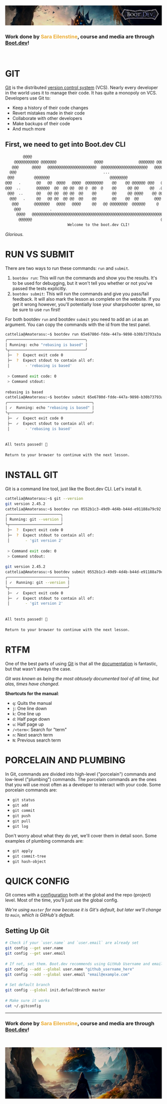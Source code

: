 ![alt text](img/image-3.png)

### Work done by <span style="color:#ECAD35">Sara Eilenstine</span>, course and media are through <a href="https://www.boot.dev/">Boot.dev</a>!

<br>

# GIT

<a href="https://git-scm.com/">Git</a> is the distributed <a href="https://git-scm.com/book/en/v2/Getting-Started-About-Version-Control">version control system</a> (VCS). Nearly every developer in the world uses it to manage their code. It has quite a monopoly on VCS. Developers use Git to:

- Keep a history of their code changes
- Revert mistakes made in their code
- Collaborate with other developers
- Make backups of their code
- And much more

## First, we need to get into Boot.dev CLI

```bash
        @@@@                                                           @@@@
    @@@@@@@@@@@ @@@@@@@                 @@@@                @@@@@@@ @@@@@@@@@@@
   @@@      @@@@   @@@@@@@@@@@@@@@@@@@@@@  @@@@@@@@@@@@@@@@@@@@@   @@@@     @@@@
  @@@                                       ...                          .. . @@@
 @@@         @@@@@@@                           @@@@@@@@                    .   @@@
@@@   .       @@   @@  @@@@   @@@@  @@@@@@@@    @@    @@ @@@@@@ @@@   @@@       @@@
@@@  ..       @@@@@@  @@  @@ @@  @@ @  @@  @    @@     @@ @@     @@  .@@        @@@@
 @@@  ..      @@   @@ @@  @@ @@  @@    @@       @@     @@ @@@@    @@ @@        @@@@
  @@@   .     @@   @@ @@  @@ @@  @@    @@       @@    @@  @@       @@@        @@@
   @@@       @@@@@@@   @@@@   @@@@     @@   @@ @@@@@@@@  @@@@@@     @    ..  @@@
    @@@             .                                                     ..@@@
     @@@@   @@@@@@@@@@@@@@@@@@@@@@@@@@@@@@@@@@@@@@@@@@@@@@@@@@@@@@@@@@@@   @@@
      @@@@@@                                                          @@@@@@
                            Welcome to the boot.dev CLI!
```

_Glorious._

# RUN VS SUBMIT

There are two ways to run these commands: `run` and `submit`.

1. `bootdev run`: This will run the commands and show you the results. It's to be used for debugging, but it won't tell you whether or not you've passed the tests explicitly.
2. `bootdev submit`: This will run the commands and give you pass/fail feedback. It will also mark the lesson as complete on the website. If you get it wrong however, you'll potentially lose your sharpshooter spree, so be sure to use `run` first!

For both bootdev `run` and bootdev `submit` you need to add an `id` as an argument. You can copy the commands with the id from the test panel.

```bash
cattelia@Amaterasu:~$ bootdev run 65e6780d-fdde-447a-9898-b30b73793a3a
╭───────────────────────────────────╮
│ Running: echo "rebasing is based" │
╰┬──────────────────────────────────╯
 ├─  ?  Expect exit code 0
 ├─  ?  Expect stdout to contain all of:
 │       - 'rebasing is based'

 > Command exit code: 0
 > Command stdout:

rebasing is based
cattelia@Amaterasu:~$ bootdev submit 65e6780d-fdde-447a-9898-b30b73793a3a
╭──────────────────────────────────────╮
│ ✓  Running: echo "rebasing is based" │
╰┬─────────────────────────────────────╯
 ├─  ✓  Expect exit code 0
 ├─  ✓  Expect stdout to contain all of:
 │       - 'rebasing is based'


All tests passed! 🎉

Return to your browser to continue with the next lesson.
```

# INSTALL GIT

Git is a command line tool, just like the Boot.dev CLI. Let's install it.

```bash
cattelia@Amaterasu:~$ git --version
git version 2.45.2
cattelia@Amaterasu:~$ bootdev run 0552b1c3-49d9-4d4b-b44d-e91188a79c92
╭────────────────────────╮
│ Running: git --version │
╰┬───────────────────────╯
 ├─  ?  Expect exit code 0
 ├─  ?  Expect stdout to contain all of:
 │       - 'git version 2'

 > Command exit code: 0
 > Command stdout:

git version 2.45.2
cattelia@Amaterasu:~$ bootdev submit 0552b1c3-49d9-4d4b-b44d-e91188a79c92
╭───────────────────────────╮
│ ✓  Running: git --version │
╰┬──────────────────────────╯
 ├─  ✓  Expect exit code 0
 ├─  ✓  Expect stdout to contain all of:
 │       - 'git version 2'


All tests passed! 🎉

Return to your browser to continue with the next lesson.
```

# RTFM

One of the best parts of using <a href="https://git-scm.com/">Git</a> is that all the <a href="https://git-scm.com/doc">documentation</a> is fantastic, but that wasn't always the case.

_Git was known as being the most obtusely documented tool of all time, but alas, times have changed._

**Shortcuts for the manual**:

- `q`: Quits the manual
- `j`: One line down
- `k`: One line up
- `d`: Half page down
- `u`: Half page up
- `/<term>`: Search for "term"
- `n`: Next search term
- `N`: Previous search term

# PORCELAIN AND PLUMBING

In Git, commands are divided into high-level ("porcelain") commands and low-level ("plumbing") commands. The porcelain commands are the ones that you will use most often as a developer to interact with your code. Some porcelain commands are:

- `git status`
- `git add`
- `git commit`
- `git push`
- `git pull`
- `git log`

Don't worry about what they do yet, we'll cover them in detail soon. Some examples of plumbing commands are:

- `git apply`
- `git commit-tree`
- `git hash-object`

# QUICK CONFIG

Git comes with a <a href="https://git-scm.com/docs/git-config">configuration</a> both at the global and the repo (project) level. Most of the time, you'll just use the global config.

_We're using `master` for now because it is Git's default, but later we'll change to `main`, which is GitHub's default._

## Setting Up Git

```bash
# Check if your `user.name` and `user.email` are already set
git config --get user.name
git config --get user.email

# If not, set them. Boot.dev recommends using GitHub Username and email
git config --add --global user.name "github_username_here"
git config --add --global user.email "email@example.com"

# Set default branch
git config --global init.defaultBranch master

# Make sure it works
cat ~/.gitconfig
```

---

### Work done by <span style="color:#ECAD35">Sara Eilenstine</span>, course and media are through <a href="https://www.boot.dev/">Boot.dev</a>!

<br>

![alt text](img/image-4.png)
